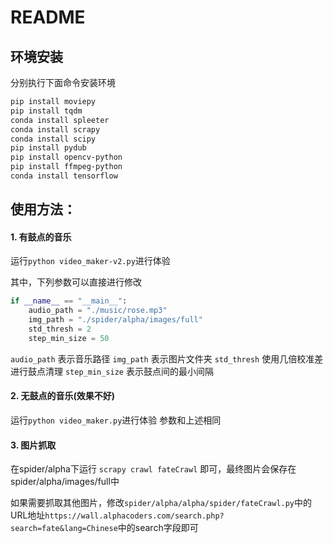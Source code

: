 # README

## 环境安装
分别执行下面命令安装环境

```sh
pip install moviepy
pip install tqdm
conda install spleeter
conda install scrapy
conda install scipy
pip install pydub
pip install opencv-python
pip install ffmpeg-python
conda install tensorflow
```

## 使用方法：

#### 1. 有鼓点的音乐
运行`python video_maker-v2.py`进行体验

其中，下列参数可以直接进行修改

```python
if __name__ == "__main__":
    audio_path = "./music/rose.mp3"
    img_path = "./spider/alpha/images/full"
    std_thresh = 2 
    step_min_size = 50
```
`audio_path` 表示音乐路径
`img_path` 表示图片文件夹
`std_thresh` 使用几倍校准差进行鼓点清理
`step_min_size` 表示鼓点间的最小间隔

#### 2. 无鼓点的音乐(效果不好)
运行`python video_maker.py`进行体验
参数和上述相同

#### 3. 图片抓取
在spider/alpha下运行 `scrapy crawl fateCrawl` 即可，最终图片会保存在spider/alpha/images/full中

如果需要抓取其他图片，修改`spider/alpha/alpha/spider/fateCrawl.py`中的URL地址`https://wall.alphacoders.com/search.php?search=fate&lang=Chinese`中的search字段即可
